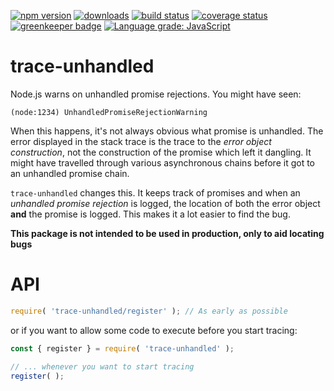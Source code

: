 [![npm version][npm-image]][npm-url]
[![downloads][downloads-image]][npm-url]
[![build status][travis-image]][travis-url]
[![coverage status][coverage-image]][coverage-url]
[![greenkeeper badge][greenkeeper-image]][greenkeeper-url]
[![Language grade: JavaScript][lgtm-image]][lgtm-url]

# trace-unhandled

Node.js warns on unhandled promise rejections. You might have seen:

```
(node:1234) UnhandledPromiseRejectionWarning
```

When this happens, it's not always obvious what promise is unhandled. The error displayed in the stack trace is the trace to the *error object construction*, not the construction of the promise which left it dangling. It might have travelled through various asynchronous chains before it got to an unhandled promise chain.

`trace-unhandled` changes this. It keeps track of promises and when an *unhandled promise rejection* is logged, the location of both the error object **and** the promise is logged. This makes it a lot easier to find the bug.

**This package is not intended to be used in production, only to aid locating bugs**

# API

```ts
require( 'trace-unhandled/register' ); // As early as possible
```

or if you want to allow some code to execute before you start tracing:

```ts
const { register } = require( 'trace-unhandled' );

// ... whenever you want to start tracing
register( );
```


[npm-image]: https://img.shields.io/npm/v/trace-unhandled.svg
[npm-url]: https://npmjs.org/package/trace-unhandled
[downloads-image]: https://img.shields.io/npm/dm/trace-unhandled.svg
[travis-image]: https://img.shields.io/travis/grantila/trace-unhandled/master.svg
[travis-url]: https://travis-ci.org/grantila/trace-unhandled
[coverage-image]: https://coveralls.io/repos/github/grantila/trace-unhandled/badge.svg?branch=master
[coverage-url]: https://coveralls.io/github/grantila/trace-unhandled?branch=master
[greenkeeper-image]: https://badges.greenkeeper.io/grantila/trace-unhandled.svg
[greenkeeper-url]: https://greenkeeper.io/
[lgtm-image]: https://img.shields.io/lgtm/grade/javascript/g/grantila/trace-unhandled.svg?logo=lgtm&logoWidth=18
[lgtm-url]: https://lgtm.com/projects/g/grantila/trace-unhandled/context:javascript
